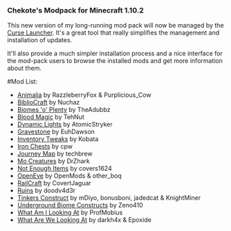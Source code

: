 ### Chekote's Modpack for Minecraft 1.10.2

This new version of my long-running mod pack will now be managed by the [Curse Launcher](https://mods.curse.com/client). It's a great tool that really simplifies the management and installation of updates.

It'll also provide a much simpler installation process and a nice interface for the mod-pack users to browse the installed mods and get more information about them.

#Mod List:

* [Animalia](https://mods.curse.com/mc-mods/minecraft/261199-animania) by RazzleberryFox & Purplicious_Cow
* [BiblioCraft](https://mods.curse.com/mc-mods/minecraft/228027-bibliocraft) by Nuchaz
* [Biomes 'o' Plenty](https://mods.curse.com/mc-mods/minecraft/220318-biomes-o-plenty) by TheAdubbz
* [Blood Magic](https://mods.curse.com/mc-mods/minecraft/224791-blood-magic) by TehNut
* [Dynamic Lights](https://mods.curse.com/mc-mods/minecraft/227874-dynamic-lights) by AtomicStryker
* [Gravestone](https://mods.curse.com/mc-mods/minecraft/238551-gravestone-mod) by EuhDawson
* [Inventory Tweaks](https://mods.curse.com/mc-mods/minecraft/223094-inventory-tweaks) by Kobata
* [Iron Chests](https://mods.curse.com/mc-mods/minecraft/228756-iron-chests) by cpw
* [Journey Map](https://mods.curse.com/mc-mods/minecraft/journeymap-32274) by techbrew
* [Mo Creatures](https://mods.curse.com/mc-mods/minecraft/229260-mo-creatures) by DrZhark
* [Not Enough Items](https://mods.curse.com/mc-mods/minecraft/247694-not-enough-items-1-8) by covers1624
* [OpenEye](https://mods.curse.com/mc-mods/minecraft/251457-openeye) by OpenMods & other_boq
* [RailCraft](https://mods.curse.com/mc-mods/minecraft/railcraft) by CovertJaguar
* [Ruins](https://mods.curse.com/mc-mods/minecraft/227873-ruins-structure-spawning-system) by doodv4d3r
* [Tinkers Construct](https://mods.curse.com/mc-mods/minecraft/tinkers-construct) by mDiyo, bonusboni, jadedcat & KnightMiner
* [Underground Biome Constructs](https://mods.curse.com/mc-mods/minecraft/undergroundbiomesconstructs) by Zeno410
* [What Am I Looking At](https://mods.curse.com/mc-mods/minecraft/waila) by ProfMobius
* [What Are We Looking At](https://mods.curse.com/mc-mods/minecraft/224712-wawla-what-are-we-looking-at) by darkh4x & Epoxide
